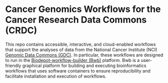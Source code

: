 # Cancer Genomics Workflows for the Cancer Research Data Commons (CRDC)

This repo contains accessible, interactive, and cloud-enabled workflows that support the analyses of data from the National Cancer Institute (NCI) [Genomic Data Commons (GDC)](https://gdc.cancer.gov/).  In particular, these workflows are designed to run in the [Biodepot-workflow-builder (Bwb)](https://github.com/BioDepot/BioDepot-workflow-builder) platform. Bwb is a user-friendly graphical platform for building and executing bioinformatics workflows that uses software containers to ensure reproducibility and facilitate installation and execution of workflows. 

